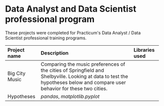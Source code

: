 # Data Analyst and Data Scientist professional program


These projects were completed for Practicum's Data Analyst / Data Scientist professional training programs.

| Project name | Description | Libraries used | 
| :---------------------- | :---------------------- | :---------------------- |
| Big City Music | Comparing the music preferences of the cities of Springfield and Shelbyville. Looking at data to test the hypotheses below and compare user behavior for these two cities.
Hypotheses | *pandas*, *matplotlib.pyplot* |
